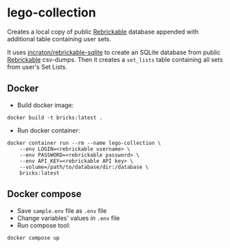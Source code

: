 # lego-collection

Creates a local copy of public [Rebrickable](https://rebrickable.com) database appended with additional table containing user sets.

It uses [jncraton/rebrickable-sqlite](https://github.com/jncraton/rebrickable-sqlite) to create an SQLite database from public [Rebrickable](https://rebrickable.com) csv-dumps. Then it creates a `set_lists` table containing all sets from user's Set Lists.

## Docker

- Build docker image:
```
docker build -t bricks:latest . 
```
- Run docker container:
```
docker container run --rm --name lego-collection \
    --env LOGIN=<rebrickable username> \
    --env PASSWORD=<rebrickable password> \
    --env API_KEY=<rebrickable API key> \
    --volume=/path/to/database/dir:/database \
    bricks:latest
```

## Docker compose

- Save `sample.env` file as `.env` file
- Change variables' values in `.env` file
- Run compose tool:
```
docker compose up
